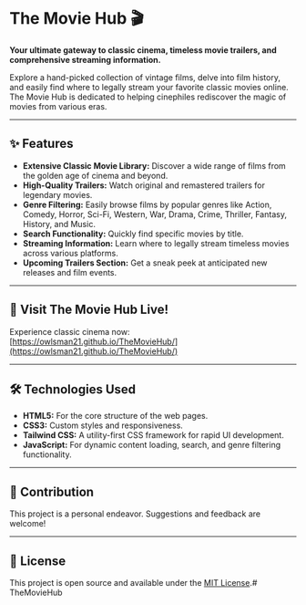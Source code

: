 # The Movie Hub 🎬

**Your ultimate gateway to classic cinema, timeless movie trailers, and comprehensive streaming information.**

Explore a hand-picked collection of vintage films, delve into film history, and easily find where to legally stream your favorite classic movies online. The Movie Hub is dedicated to helping cinephiles rediscover the magic of movies from various eras.

---

## ✨ Features

* **Extensive Classic Movie Library:** Discover a wide range of films from the golden age of cinema and beyond.
* **High-Quality Trailers:** Watch original and remastered trailers for legendary movies.
* **Genre Filtering:** Easily browse films by popular genres like Action, Comedy, Horror, Sci-Fi, Western, War, Drama, Crime, Thriller, Fantasy, History, and Music.
* **Search Functionality:** Quickly find specific movies by title.
* **Streaming Information:** Learn where to legally stream timeless movies across various platforms.
* **Upcoming Trailers Section:** Get a sneak peek at anticipated new releases and film events.

---

## 🚀 Visit The Movie Hub Live!

Experience classic cinema now: [https://owlsman21.github.io/TheMovieHub/](https://owlsman21.github.io/TheMovieHub/)

---

## 🛠️ Technologies Used

* **HTML5:** For the core structure of the web pages.
* **CSS3:** Custom styles and responsiveness.
* **Tailwind CSS:** A utility-first CSS framework for rapid UI development.
* **JavaScript:** For dynamic content loading, search, and genre filtering functionality.

---

## 🤝 Contribution

This project is a personal endeavor. Suggestions and feedback are welcome!

---

## 📝 License

This project is open source and available under the [MIT License](https://opensource.org/licenses/MIT).# TheMovieHub